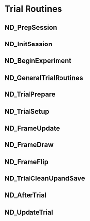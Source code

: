 # Trial Routines


## ND_PrepSession

## ND_InitSession

## ND_BeginExperiment

## ND_GeneralTrialRoutines

## ND_TrialPrepare

## ND_TrialSetup

## ND_FrameUpdate

## ND_FrameDraw

## ND_FrameFlip

## ND_TrialCleanUpandSave

## ND_AfterTrial

## ND_UpdateTrial
